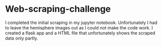 # Web-scraping-challenge
I completed the initial scraping in my jupyter notebook. Unfortunately I had to leave the hemisphere images out as I could not make the code work.
I created a flask app and a HTML file that unfortunately shows the scraped data only partly.
